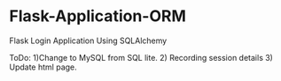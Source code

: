 # Flask-Application-ORM
Flask Login Application Using SQLAlchemy

ToDo: 1)Change to MySQL from SQL lite.
2) Recording session details
3) Update html page.
